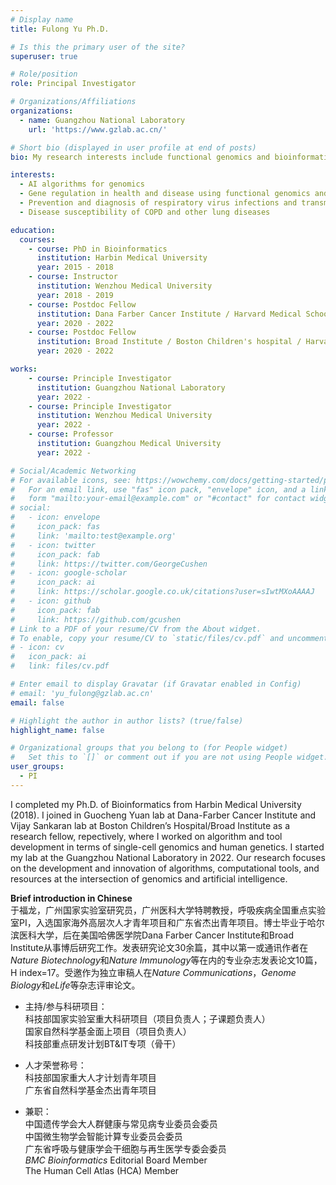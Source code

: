 ```yaml
---
# Display name
title: Fulong Yu Ph.D.

# Is this the primary user of the site?
superuser: true

# Role/position
role: Principal Investigator

# Organizations/Affiliations
organizations:
  - name: Guangzhou National Laboratory 
    url: 'https://www.gzlab.ac.cn/'

# Short bio (displayed in user profile at end of posts)
bio: My research interests include functional genomics and bioinformatics.

interests:
  - AI algorithms for genomics
  - Gene regulation in health and disease using functional genomics and single-cell multiomics
  - Prevention and diagnosis of respiratory virus infections and transmission
  - Disease susceptibility of COPD and other lung diseases

education:
  courses:
    - course: PhD in Bioinformatics
      institution: Harbin Medical University
      year: 2015 - 2018
    - course: Instructor
      institution: Wenzhou Medical University
      year: 2018 - 2019
    - course: Postdoc Fellow
      institution: Dana Farber Cancer Institute / Harvard Medical School
      year: 2020 - 2022
    - course: Postdoc Fellow
      institution: Broad Institute / Boston Children's hospital / Harvard Medical School
      year: 2020 - 2022

works:
    - course: Principle Investigator
      institution: Guangzhou National Laboratory
      year: 2022 -
    - course: Principle Investigator
      institution: Wenzhou Medical University
      year: 2022 -
    - course: Professor 
      institution: Guangzhou Medical University
      year: 2022 -

# Social/Academic Networking
# For available icons, see: https://wowchemy.com/docs/getting-started/page-builder/#icons
#   For an email link, use "fas" icon pack, "envelope" icon, and a link in the
#   form "mailto:your-email@example.com" or "#contact" for contact widget.
# social:
#   - icon: envelope
#     icon_pack: fas
#     link: 'mailto:test@example.org'
#   - icon: twitter
#     icon_pack: fab
#     link: https://twitter.com/GeorgeCushen
#   - icon: google-scholar
#     icon_pack: ai
#     link: https://scholar.google.co.uk/citations?user=sIwtMXoAAAAJ
#   - icon: github
#     icon_pack: fab
#     link: https://github.com/gcushen
# Link to a PDF of your resume/CV from the About widget.
# To enable, copy your resume/CV to `static/files/cv.pdf` and uncomment the lines below.
# - icon: cv
#   icon_pack: ai
#   link: files/cv.pdf

# Enter email to display Gravatar (if Gravatar enabled in Config)
# email: 'yu_fulong@gzlab.ac.cn'
email: false

# Highlight the author in author lists? (true/false)
highlight_name: false

# Organizational groups that you belong to (for People widget)
#   Set this to `[]` or comment out if you are not using People widget.
user_groups:
  - PI
---
```


I completed my Ph.D. of Bioinformatics from Harbin Medical University (2018). I joined in Guocheng Yuan lab at Dana-Farber Cancer Institute and Vijay Sankaran lab at Boston Children’s Hospital/Broad Institute as a research fellow, repectively, where I worked on algorithm and tool development in terms of single-cell genomics and human genetics. I started my lab at the Guangzhou National Laboratory in 2022. Our research focuses on the development and innovation of algorithms, computational tools, and resources at the intersection of genomics and artificial intelligence.

**Brief introduction in Chinese**  
于福龙，广州国家实验室研究员，广州医科大学特聘教授，呼吸疾病全国重点实验室PI，入选国家海外高层次人才青年项目和广东省杰出青年项目。博士毕业于哈尔滨医科大学，后在美国哈佛医学院Dana Farber Cancer Institute和Broad Institute从事博后研究工作。发表研究论文30余篇，其中以第一或通讯作者在*Nature Biotechnology*和*Nature Immunology*等在内的专业杂志发表论文10篇，H index=17。受邀作为独立审稿人在*Nature Communications*，*Genome Biology*和*eLife*等杂志评审论文。  

- 主持/参与科研项目：  
科技部国家实验室重大科研项目（项目负责人；子课题负责人）  
国家自然科学基金面上项目（项目负责人）  
科技部重点研发计划BT&IT专项（骨干）  

- 人才荣誉称号：  
科技部国家重大人才计划青年项目  
广东省自然科学基金杰出青年项目  

- 兼职：  
中国遗传学会大人群健康与常见病专业委员会委员  
中国微生物学会智能计算专业委员会委员  
广东省呼吸与健康学会干细胞与再生医学专委会委员  
*BMC Bioinformatics* Editorial Board Member  
The Human Cell Atlas (HCA) Member  
